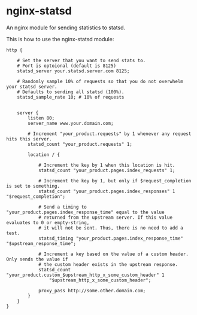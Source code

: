 nginx-statsd
============

An nginx module for sending statistics to statsd.

This is how to use the nginx-statsd module:

	http {

		# Set the server that you want to send stats to.
		# Port is optoional (default is 8125)
		statsd_server your.statsd.server.com 8125;

		# Randomly sample 10% of requests so that you do not overwhelm your statsd server.
		# Defaults to sending all statsd (100%).
		statsd_sample_rate 10; # 10% of requests


		server {
			listen 80;
			server_name www.your.domain.com;

			# Increment "your_product.requests" by 1 whenever any request hits this server.
			statsd_count "your_product.requests" 1;

			location / {

				# Increment the key by 1 when this location is hit.
				statsd_count "your_product.pages.index_requests" 1;

				# Increment the key by 1, but only if $request_completion is set to something.
				statsd_count "your_product.pages.index_responses" 1 "$request_completion";

				# Send a timing to "your_product.pages.index_response_time" equal to the value
				# returned from the upstream server. If this value evaluates to 0 or empty-string,
				# it will not be sent. Thus, there is no need to add a test.
				statsd_timing "your_product.pages.index_response_time" "$upstream_response_time";

				# Increment a key based on the value of a custom header. Only sends the value if
				# the custom header exists in the upstream response.
				statsd_count "your_product.custom_$upstream_http_x_some_custom_header" 1
					"$upstream_http_x_some_custom_header";

				proxy_pass http://some.other.domain.com;
			}
		}
	}
